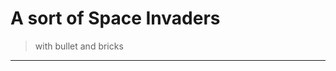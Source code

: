 # A sort of Space Invaders
> with bullet and bricks 
***

[comment]: <> (https://www.youtube.com/watch?v=opA9Tc-cqgc)